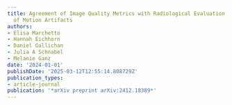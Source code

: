 ```yaml
---
title: Agreement of Image Quality Metrics with Radiological Evaluation in the Presence
  of Motion Artifacts
authors:
- Elisa Marchetto
- Hannah Eichhorn
- Daniel Gallichan
- Julia A Schnabel
- Melanie Ganz
date: '2024-01-01'
publishDate: '2025-03-12T12:55:14.808729Z'
publication_types:
- article-journal
publication: '*arXiv preprint arXiv:2412.18389*'
---
```

